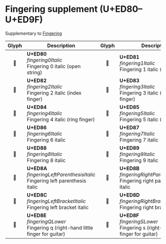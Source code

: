 Fingering supplement (U+ED80–U+ED9F)
====================================

Supplementary to [Fingering](fingering.md)

| **Glyph** | **Description** | **Glyph** | **Description**
| :-------: | --------------- | :-------: | ---------------
|<span class="bravura_large">&#xed80;</span> | **U+ED80**<br/>*fingering0Italic*<br/>Fingering 0 italic (open string) | <span class="bravura_large">&#xed81;</span> | **U+ED81**<br/>*fingering1Italic*<br/>Fingering 1 italic (thumb)
|<span class="bravura_large">&#xed82;</span> | **U+ED82**<br/>*fingering2Italic*<br/>Fingering 2 italic (index finger) | <span class="bravura_large">&#xed83;</span> | **U+ED83**<br/>*fingering3Italic*<br/>Fingering 3 italic (middle finger)
|<span class="bravura_large">&#xed84;</span> | **U+ED84**<br/>*fingering4Italic*<br/>Fingering 4 italic (ring finger) | <span class="bravura_large">&#xed85;</span> | **U+ED85**<br/>*fingering5Italic*<br/>Fingering 5 italic (little finger)
|<span class="bravura_large">&#xed86;</span> | **U+ED86**<br/>*fingering6Italic*<br/>Fingering 6 italic | <span class="bravura_large">&#xed87;</span> | **U+ED87**<br/>*fingering7Italic*<br/>Fingering 7 italic
|<span class="bravura_large">&#xed88;</span> | **U+ED88**<br/>*fingering8Italic*<br/>Fingering 8 italic | <span class="bravura_large">&#xed89;</span> | **U+ED89**<br/>*fingering9Italic*<br/>Fingering 9 italic
|<span class="bravura_large">&#xed8a;</span> | **U+ED8A**<br/>*fingeringLeftParenthesisItalic*<br/>Fingering left parenthesis italic | <span class="bravura_large">&#xed8b;</span> | **U+ED8B**<br/>*fingeringRightParenthesisItalic*<br/>Fingering right parenthesis italic
|<span class="bravura_large">&#xed8c;</span> | **U+ED8C**<br/>*fingeringLeftBracketItalic*<br/>Fingering left bracket italic | <span class="bravura_large">&#xed8d;</span> | **U+ED8D**<br/>*fingeringRightBracketItalic*<br/>Fingering right bracket italic
|<span class="bravura_large">&#xed8e;</span> | **U+ED8E**<br/>*fingeringQLower*<br/>Fingering q (right-hand little finger for guitar) | <span class="bravura_large">&#xed8f;</span> | **U+ED8F**<br/>*fingeringSLower*<br/>Fingering s (right-hand little finger for guitar)